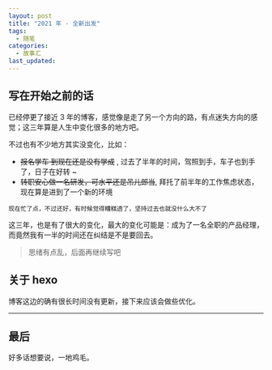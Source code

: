 ```yaml
---
layout: post
title: "2021 年 - 全新出发"
tags:
  - 随笔
categories: 
  - 故事汇
last_updated:
---
```



## 写在开始之前的话

已经停更了接近 3 年的博客，感觉像是走了另一个方向的路，有点迷失方向的感觉；这三年算是人生中变化很多的地方吧。

不过也有不少地方其实没变化，比如：

- ~~报名学车 到现在还是没有学成~~ , 过去了半年的时间，驾照到手，车子也到手了，日子在好转 ~
- ~~转职安心做一名研发，可水平还是吊儿郎当~~, 拜托了前半年的工作焦虑状态，现在算是进到了一个新的环境

`现在忙了点，不过还好，有时候觉得糟糕透了，坚持过去也就没什么大不了`

这三年，也是有了很大的变化，最大的变化可能是：成为了一名全职的产品经理，而竟然我有一半的时间还在纠结是不是要回去。

> 思绪有点乱，后面再继续写吧

## 关于 hexo

博客这边的确有很长时间没有更新，接下来应该会做些优化。

---

## 最后

好多话想要说，一地鸡毛。
